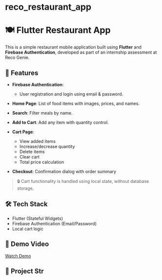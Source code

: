 # reco_restaurant_app

# 🍽️ Flutter Restaurant App

This is a simple restaurant mobile application built using **Flutter** and **Firebase Authentication**, developed as part of an internship assessment at Reco Genie.

## 📱 Features

- **Firebase Authentication**:
  - User registration and login using email & password.
  
- **Home Page**: List of food items with images, prices, and names.
- **Search**: Filter meals by name.
- **Add to Cart**: Add any item with quantity control.
- **Cart Page**:
  - View added items
  - Increase/decrease quantity
  - Delete items
  - Clear cart
  - Total price calculation
- **Checkout**: Confirmation dialog with order summary

> 🔒 Cart functionality is handled using local state, without database storage.

## 🛠️ Tech Stack

- Flutter (Stateful Widgets)
- Firebase Authentication (Email/Password)
- Local cart logic
## 🎥 Demo Video

[Watch Demo](https://drive.google.com/file/d/1BJX0Dn4PfZmGAvu4EKbbKqidvmVLiDwS/view?usp=drive_link)

## 📂 Project Str
